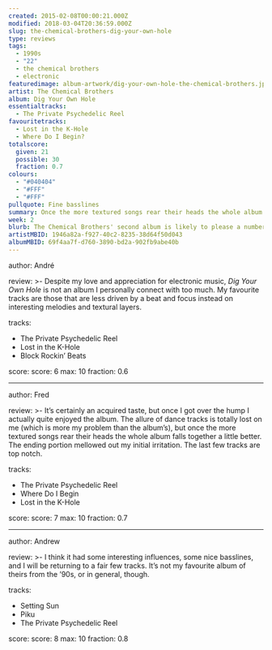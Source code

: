 ```yaml
---
created: 2015-02-08T00:00:21.000Z
modified: 2018-03-04T20:36:59.000Z
slug: the-chemical-brothers-dig-your-own-hole
type: reviews
tags:
  - 1990s
  - "22"
  - the chemical brothers
  - electronic
featuredimage: album-artwork/dig-your-own-hole-the-chemical-brothers.jpg
artist: The Chemical Brothers
album: Dig Your Own Hole
essentialtracks:
  - The Private Psychedelic Reel
favouritetracks:
  - Lost in the K-Hole
  - Where Do I Begin?
totalscore:
  given: 21
  possible: 30
  fraction: 0.7
colours:
  - "#040404"
  - "#FFF"
  - "#FFF"
pullquote: Fine basslines
summary: Once the more textured songs rear their heads the whole album falls together a little better. The last few tracks are top notch.
week: 2
blurb: The Chemical Brothers' second album is likely to please a number of electric tastes. It seldom rises above a good beat, but then it doesn't need to.
artistMBID: 1946a82a-f927-40c2-8235-38d64f50d043
albumMBID: 69f4aa7f-d760-3890-bd2a-902fb9abe40b
---
```

author: André

review: >-
  Despite my love and appreciation for electronic music, *Dig Your Own Hole* is not an album I personally connect with too much. My favourite tracks are those that are less driven by a beat and focus instead on interesting melodies and textural layers.

tracks:
  - The Private Psychedelic Reel
  - ­Lost in the K-Hole
  - ­Block Rockin’ Beats

score:
  score: 6
  max: 10
  fraction: 0.6

---
author: Fred

review: >-
  It’s certainly an acquired taste, but once I got over the hump I actually quite enjoyed the album. The allure of dance tracks is totally lost on me (which is more my problem than the album’s), but once the more textured songs rear their heads the whole album falls together a little better. The ending portion mellowed out my initial irritation. The last few tracks are top notch.

tracks:
  - The Private Psychedelic Reel
  - ­Where Do I Begin
  - ­Lost in the K-Hole

score:
  score: 7
  max: 10
  fraction: 0.7

---
author: Andrew

review: >- 
  I think it had some interesting influences, some nice basslines, and I will be returning to a fair few tracks. It’s not my favourite album of theirs from the ’90s, or in general, though.

tracks:
  - Setting Sun
  - ­Piku
  - ­The Private Psychedelic Reel

score:
  score: 8
  max: 10
  fraction: 0.8